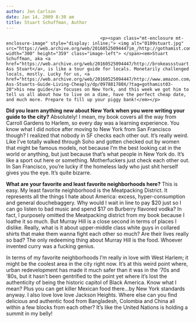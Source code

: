 ```yaml
---
author: Jen Carlson
date: Jan 14, 2009 8:30 am
title: Stuart Schuffman, Author
---
```


	
										<p><span class="mt-enclosure mt-enclosure-image" style="display: inline;"> <img alt="0109stuart.jpg" src="https://web.archive.org/web/20160525094447im_/http://gothamist.com/attachments/arts_jen/0109stuart.jpg" width="300" height="359" class="image-left"> </span><em>Stuart Schuffman, aka <a href="https://web.archive.org/web/20160525094447/http://brokeassstuart.com/">Broke-Ass Stuart</a>, is like a tour guide for locals. Monetarily challenged locals, mostly. Lucky for us, <a href="https://web.archive.org/web/20160525094447/http://www.amazon.com/Broke-Ass-Stuarts-Guide-Living-Cheaply/dp/097881780X/?tag=gothamist03-20">his new guide</a> focuses on New York, and this week we got him to tell us all about how to live on a dime, have the perfect cheap date, and much more. Prepare to fill up your piggy bank!</em></p>

<p><strong>Did you learn anything new about New York when you were writing your guide to the city?</strong> Absolutely!  I mean, my book covers all the way from Carroll Gardens to Harlem, so every day was a learning experience.  You know what I did notice after moving to New York from San Francisco though?  I realized that nobody in SF checks each other out.  It&#x2019;s really weird.  Like I&#x2019;ve totally walked through Soho and gotten checked out by women that might be famous models, not because I&#x2019;m the best looking cat in the world or anything, but just because that&#x2019;s what people in New York do.  It&#x2019;s like a sport out here or something.  Motherfuckers just check each other out.  In San Francisco, you&#x2019;re lucky if the homeless lady who just shit herself gives you the eye.  It&#x2019;s quite bizarre.  </p>

<p><strong>What are your favorite and least favorite neighborhoods here?</strong> This is easy.  My least favorite neighborhood is the Meatpacking District.  It represents all the things I hate about America: excess, hyper-consumption and general douchebaggery.  Why would I wait in line to pay $20 just so I can go listen to bad music and spend $17 on Burberry flavored vodka?  In fact, I purposely omitted the Meatpacking district from my book because I loathe it so much.  But Murray Hill is a close second in terms of places I dislike.  Really, what is it about upper-middle class white guys in collared shirts that make them wanna fight each other so much?  Are their lives really so bad?  The only redeeming thing about Murray Hill is the food.  Whoever invented curry was a fucking genius.</p>

<p>In terms of my favorite neighborhoods I&#x2019;m really in love with West Harlem; it might be the coolest area in the city right now.  It&#x2019;s at this weird point where, urban redevelopment has made it much safer than it was in the &#x2018;70s and &#x2018;80s, but it hasn&#x2019;t been gentrified to the point yet where it&#x2019;s lost the authenticity of being the historic capitol of Black America.  Know what I mean?  Plus you can get killer Mexican food there...by New York standards anyway.  I also love love love Jackson Heights.  Where else can you find delicious and authentic food from Bangladesh, Colombia and China all within a few blocks from each other?  It&#x2019;s like the United Nations is holding a summit in my belly!</p>					
										
									
				